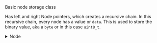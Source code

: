 Basic node storage class

Has left and right Node pointers, which creates a recursive chain. In this recursive chain, every node has a value or
`data`. This is used to store the binary value, aka a `byte` or in this case `uint8_t`.
<details>
<summary style="cursor: pointer; user-select: none">Node</summary>
```c++
class Node {
public:

    Node *left;
    Node *right;
    uint8_t data;

    explicit Node(uint8_t value) : data(value), left(nullptr), right(nullptr) {}

};

```
</details>

